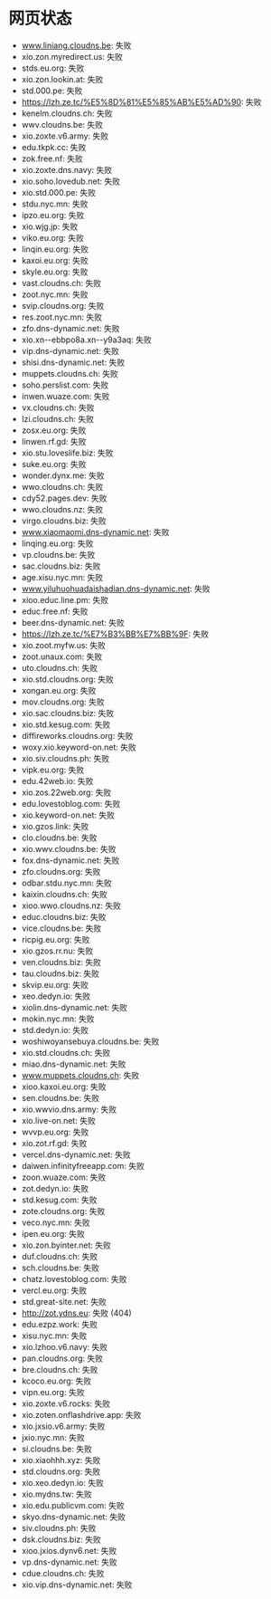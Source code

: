 # 网页状态
- www.liniang.cloudns.be: 失败
- xio.zon.myredirect.us: 失败
- stds.eu.org: 失败
- xio.zon.lookin.at: 失败
- std.000.pe: 失败
- https://lzh.ze.tc/%E5%8D%81%E5%85%AB%E5%AD%90: 失败
- kenelm.cloudns.ch: 失败
- wwv.cloudns.be: 失败
- xio.zoxte.v6.army: 失败
- edu.tkpk.cc: 失败
- zok.free.nf: 失败
- xio.zoxte.dns.navy: 失败
- xio.soho.lovedub.net: 失败
- xio.std.000.pe: 失败
- stdu.nyc.mn: 失败
- ipzo.eu.org: 失败
- xio.wjg.jp: 失败
- viko.eu.org: 失败
- linqin.eu.org: 失败
- kaxoi.eu.org: 失败
- skyle.eu.org: 失败
- vast.cloudns.ch: 失败
- zoot.nyc.mn: 失败
- svip.cloudns.org: 失败
- res.zoot.nyc.mn: 失败
- zfo.dns-dynamic.net: 失败
- xio.xn--ebbpo8a.xn--y9a3aq: 失败
- vip.dns-dynamic.net: 失败
- shisi.dns-dynamic.net: 失败
- muppets.cloudns.ch: 失败
- soho.perslist.com: 失败
- inwen.wuaze.com: 失败
- vx.cloudns.ch: 失败
- lzi.cloudns.ch: 失败
- zosx.eu.org: 失败
- linwen.rf.gd: 失败
- xio.stu.loveslife.biz: 失败
- suke.eu.org: 失败
- wonder.dynx.me: 失败
- wwo.cloudns.ch: 失败
- cdy52.pages.dev: 失败
- wwo.cloudns.nz: 失败
- virgo.cloudns.biz: 失败
- www.xiaomaomi.dns-dynamic.net: 失败
- linqing.eu.org: 失败
- vp.cloudns.be: 失败
- sac.cloudns.biz: 失败
- age.xisu.nyc.mn: 失败
- www.yiluhuohuadaishadian.dns-dynamic.net: 失败
- xioo.educ.line.pm: 失败
- educ.free.nf: 失败
- beer.dns-dynamic.net: 失败
- https://lzh.ze.tc/%E7%B3%BB%E7%BB%9F: 失败
- xio.zoot.myfw.us: 失败
- zoot.unaux.com: 失败
- uto.cloudns.ch: 失败
- xio.std.cloudns.org: 失败
- xongan.eu.org: 失败
- mov.cloudns.org: 失败
- xio.sac.cloudns.biz: 失败
- xio.std.kesug.com: 失败
- diffireworks.cloudns.org: 失败
- woxy.xio.keyword-on.net: 失败
- xio.siv.cloudns.ph: 失败
- vipk.eu.org: 失败
- edu.42web.io: 失败
- xio.zos.22web.org: 失败
- edu.lovestoblog.com: 失败
- xio.keyword-on.net: 失败
- xio.gzos.link: 失败
- clo.cloudns.be: 失败
- xio.wwv.cloudns.be: 失败
- fox.dns-dynamic.net: 失败
- zfo.cloudns.org: 失败
- odbar.stdu.nyc.mn: 失败
- kaixin.cloudns.ch: 失败
- xioo.wwo.cloudns.nz: 失败
- educ.cloudns.biz: 失败
- vice.cloudns.be: 失败
- ricpig.eu.org: 失败
- xio.gzos.rr.nu: 失败
- ven.cloudns.biz: 失败
- tau.cloudns.biz: 失败
- skvip.eu.org: 失败
- xeo.dedyn.io: 失败
- xiolin.dns-dynamic.net: 失败
- mokin.nyc.mn: 失败
- std.dedyn.io: 失败
- woshiwoyansebuya.cloudns.be: 失败
- xio.std.cloudns.ch: 失败
- miao.dns-dynamic.net: 失败
- www.muppets.cloudns.ch: 失败
- xioo.kaxoi.eu.org: 失败
- sen.cloudns.be: 失败
- xio.wwvio.dns.army: 失败
- xio.live-on.net: 失败
- wvvp.eu.org: 失败
- xio.zot.rf.gd: 失败
- vercel.dns-dynamic.net: 失败
- daiwen.infinityfreeapp.com: 失败
- zoon.wuaze.com: 失败
- zot.dedyn.io: 失败
- std.kesug.com: 失败
- zote.cloudns.org: 失败
- veco.nyc.mn: 失败
- ipen.eu.org: 失败
- xio.zon.byinter.net: 失败
- duf.cloudns.ch: 失败
- sch.cloudns.be: 失败
- chatz.lovestoblog.com: 失败
- vercl.eu.org: 失败
- std.great-site.net: 失败
- http://zot.ydns.eu: 失败 (404)
- edu.ezpz.work: 失败
- xisu.nyc.mn: 失败
- xio.lzhoo.v6.navy: 失败
- pan.cloudns.org: 失败
- bre.cloudns.ch: 失败
- kcoco.eu.org: 失败
- vipn.eu.org: 失败
- xio.zoxte.v6.rocks: 失败
- xio.zoten.onflashdrive.app: 失败
- xio.jxsio.v6.army: 失败
- jxio.nyc.mn: 失败
- si.cloudns.be: 失败
- xio.xiaohhh.xyz: 失败
- std.cloudns.org: 失败
- xio.xeo.dedyn.io: 失败
- xio.mydns.tw: 失败
- xio.edu.publicvm.com: 失败
- skyo.dns-dynamic.net: 失败
- siv.cloudns.ph: 失败
- dsk.cloudns.biz: 失败
- xioo.jxios.dynv6.net: 失败
- vp.dns-dynamic.net: 失败
- cdue.cloudns.ch: 失败
- xio.vip.dns-dynamic.net: 失败
